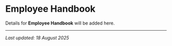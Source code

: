 # Employee Handbook

Details for **Employee Handbook** will be added here.

---

*Last updated: 18 August 2025*